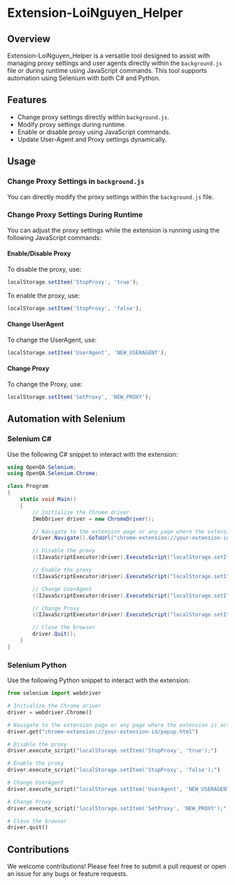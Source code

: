 # Extension-LoiNguyen_Helper

## Overview
Extension-LoiNguyen_Helper is a versatile tool designed to assist with managing proxy settings and user agents directly within the `background.js` file or during runtime using JavaScript commands. This tool supports automation using Selenium with both C# and Python.

## Features
- Change proxy settings directly within `background.js`.
- Modify proxy settings during runtime.
- Enable or disable proxy using JavaScript commands.
- Update User-Agent and Proxy settings dynamically.

## Usage

### Change Proxy Settings in `background.js`
You can directly modify the proxy settings within the `background.js` file.

### Change Proxy Settings During Runtime
You can adjust the proxy settings while the extension is running using the following JavaScript commands:

#### Enable/Disable Proxy
To disable the proxy, use:
```js
localStorage.setItem('StopProxy', 'true');
```

To enable the proxy, use:
```js
localStorage.setItem('StopProxy', 'false');
```

#### Change UserAgent
To change the UserAgent, use:
```js
localStorage.setItem('UserAgent', 'NEW_USERAGENT');
```

#### Change Proxy
To change the Proxy, use:
```js
localStorage.setItem('SetProxy', 'NEW_PROXY');
```

## Automation with Selenium

### Selenium C#
Use the following C# snippet to interact with the extension:
```csharp
using OpenQA.Selenium;
using OpenQA.Selenium.Chrome;

class Program
{
    static void Main()
    {
        // Initialize the Chrome driver
        IWebDriver driver = new ChromeDriver();

        // Navigate to the extension page or any page where the extension is active
        driver.Navigate().GoToUrl("chrome-extension://your-extension-id/popup.html");

        // Disable the proxy
        ((IJavaScriptExecutor)driver).ExecuteScript("localStorage.setItem('StopProxy', 'true');");

        // Enable the proxy
        ((IJavaScriptExecutor)driver).ExecuteScript("localStorage.setItem('StopProxy', 'false');");

        // Change UserAgent
        ((IJavaScriptExecutor)driver).ExecuteScript("localStorage.setItem('UserAgent', 'NEW_USERAGENT');");

        // Change Proxy
        ((IJavaScriptExecutor)driver).ExecuteScript("localStorage.setItem('SetProxy', 'NEW_PROXY');");

        // Close the browser
        driver.Quit();
    }
}
```

### Selenium Python
Use the following Python snippet to interact with the extension:
```python
from selenium import webdriver

# Initialize the Chrome driver
driver = webdriver.Chrome()

# Navigate to the extension page or any page where the extension is active
driver.get("chrome-extension://your-extension-id/popup.html")

# Disable the proxy
driver.execute_script("localStorage.setItem('StopProxy', 'true');")

# Enable the proxy
driver.execute_script("localStorage.setItem('StopProxy', 'false');")

# Change UserAgent
driver.execute_script("localStorage.setItem('UserAgent', 'NEW_USERAGENT');")

# Change Proxy
driver.execute_script("localStorage.setItem('SetProxy', 'NEW_PROXY');")

# Close the browser
driver.quit()
```

## Contributions
We welcome contributions! Please feel free to submit a pull request or open an issue for any bugs or feature requests.
